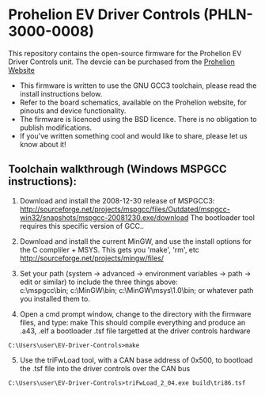 # Prohelion EV Driver Controls (PHLN-3000-0008)

This repository contains the open-source firmware for the Prohelion EV Driver Controls unit. The devcie can be purchased from the [Prohelion Website](https://www.prohelion.com)

- This firmware is written to use the GNU GCC3 toolchain, please read the install instructions below.
- Refer to the board schematics, available on the Prohelion website, for pinouts and device functionality.
- The firmware is licenced using the BSD licence.  There is no obligation to publish modifications.
- If you've written something cool and would like to share, please let us know about it!

## Toolchain walkthrough (Windows MSPGCC instructions):

1) Download and install the 2008-12-30 release of MSPGCC3:
  http://sourceforge.net/projects/mspgcc/files/Outdated/mspgcc-win32/snapshots/mspgcc-20081230.exe/download
  The bootloader tool requires this specific version of GCC..

2) Download and install the current MinGW, and use the install options for the C compliler + MSYS.  This gets you 'make', 'rm', etc 
  http://sourceforge.net/projects/mingw/files/

3) Set your path (system -> advanced -> environment variables -> path -> edit or similar) to include the three things above:  
  c:\mspgcc\bin; c:\MinGW\bin; c:\MinGW\msys\1.0\bin; or whatever path you installed them to. 

4) Open a cmd prompt window, change to the directory with the firmware files, and type: make
  This should compile everything and produce an .a43, .elf a bootloader .tsf file targetted at the driver controls hardware
  ```
  C:\Users\user\EV-Driver-Controls>make
  ```

5) Use the triFwLoad tool, with a CAN base address of 0x500, to bootload the .tsf file into the driver controls over the CAN bus
  ```
  C:\Users\user\EV-Driver-Controls>triFwLoad_2_04.exe build\tri86.tsf
  ```